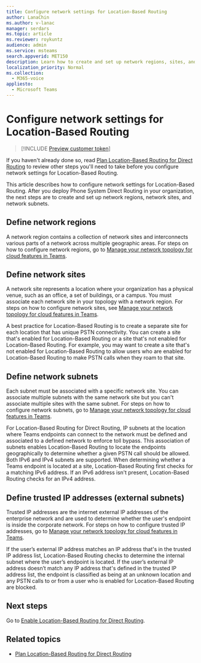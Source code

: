```yaml
---
title: Configure network settings for Location-Based Routing
author: LanaChin
ms.author: v-lanac
manager: serdars
ms.topic: article
ms.reviewer: roykuntz
audience: admin
ms.service: msteams
search.appverid: MET150
description: Learn how to create and set up network regions, sites, and subnets for Location-Based Routing for Direct Routing.
localization_priority: Normal
ms.collection: 
  - M365-voice
appliesto: 
  - Microsoft Teams
---
```


# Configure network settings for Location-Based Routing

> [!INCLUDE [Preview customer token](includes/preview-feature.md)]

If you haven't already done so, read [Plan Location-Based Routing for Direct Routing](location-based-routing-plan.md) to review other steps you'll need to take before you configure network settings for Location-Based Routing.

This article describes how to configure network settings for Location-Based Routing. After you deploy Phone System Direct Routing in your organization, the next steps are to create and set up network regions, network sites, and network subnets.

## Define network regions

A network region contains a collection of network sites and interconnects various parts of a network across multiple geographic areas. For steps on how to configure network regions, go to [Manage your network topology for cloud features in Teams](manage-your-network-topology.md).

## Define network sites

A network site represents a location where your organization has a physical venue, such as an office, a set of buildings, or a campus. You must associate each network site in your topology with a network region. For steps on how to configure network sites, see [Manage your network topology for cloud features in Teams](manage-your-network-topology.md).

A best practice for Location-Based Routing is to create a separate site for each location that has unique PSTN connectivity. You can create a site that's enabled for Location-Based Routing or a site that's not enabled for Location-Based Routing. For example, you may want to create a site that's not enabled for Location-Based Routing to allow users who are enabled for Location-Based Routing to make PSTN calls when they roam to that site.

## Define network subnets

Each subnet must be associated with a specific network site. You can associate multiple subnets with the same network site but you can't associate multiple sites with the same subnet. For steps on how to configure network subnets, go to  [Manage your network topology for cloud features in Teams](manage-your-network-topology.md).

For Location-Based Routing for Direct Routing, IP subnets at the location where Teams endpoints can connect to the network must be defined and associated to a defined network to enforce toll bypass. This association of subnets enables Location-Based Routing to locate the endpoints geographically to determine whether a given PSTN call should be allowed. Both IPv6 and IPv4 subnets are supported. When determining whether a Teams endpoint is located at a site, Location-Based Routing first checks for a matching IPv6 address. If an IPv6 address isn't present, Location-Based Routing checks for an IPv4 address.

## Define trusted IP addresses (external subnets)

Trusted IP addresses are the internet external IP addresses of the enterprise network and are used to determine whether the user's endpoint is inside the corporate network. For steps on how to configure trusted IP addresses, go to  [Manage your network topology for cloud features in Teams](manage-your-network-topology.md).

If the user’s external IP address matches an IP address that's in the trusted IP address list, Location-Based Routing checks to determine the internal subnet where the user’s endpoint is located. If the user’s external IP address doesn’t match any IP address that's defined in the trusted IP address list, the endpoint is classified as being at an unknown location and any PSTN calls to or from a user who is enabled for Location-Based Routing are blocked.

## Next steps

Go to [Enable Location-Based Routing for Direct Routing](location-based-routing-enable.md).

## Related topics

- [Plan Location-Based Routing for Direct Routing](location-based-routing-plan.md)

